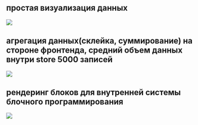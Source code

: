 ## простая визуализация данных
![](example_1.gif)
## агрегация данных(склейка, суммирование) на стороне фронтенда, средний объем данных внутри store 5000 записей
![](example_2.gif)
## рендеринг блоков для внутренней системы блочного программирования
![](example_3.gif)
